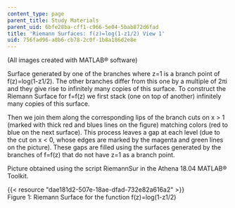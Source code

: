 ```yaml
---
content_type: page
parent_title: Study Materials
parent_uid: 6bfe28ba-cff1-c966-5e04-5bab872d6fad
title: 'Riemann Surfaces: f(z)=log(1-z1/2) View 1'
uid: 756fad96-a8b6-cb78-2c0f-1b8a186d2e8e
---
```


(All images created with MATLAB® software)

Surface generated by one of the branches where z=1 is a branch point of f(z)=log(1-z1/2). The other branches differ from this one by a multiple of 2πi and they give rise to infinitely many copies of this surface. To construct the Riemann Surface for f=f(z) we first stack (one on top of another) infinitely many copies of this surface.

Then we join them along the corresponding lips of the branch cuts on x > 1 (marked with thick red and blues lines on the figure) matching colors (red to blue on the next surface). This process leaves a gap at each level (due to the cut on x \< 0, whose edges are marked by the magenta and green lines on the picture). These gaps are filled using the surfaces generated by the branches of f=f(z) that do not have z=1 as a branch point.

Picture obtained using the script RiemannSur in the Athena 18.04 MATLAB® Toolkit.

{{< resource "dae181d2-507e-18ae-dfad-732e82a616a2" >}}  
Figure 1: Riemann Surface for the function f(z)=log(1-z1/2)